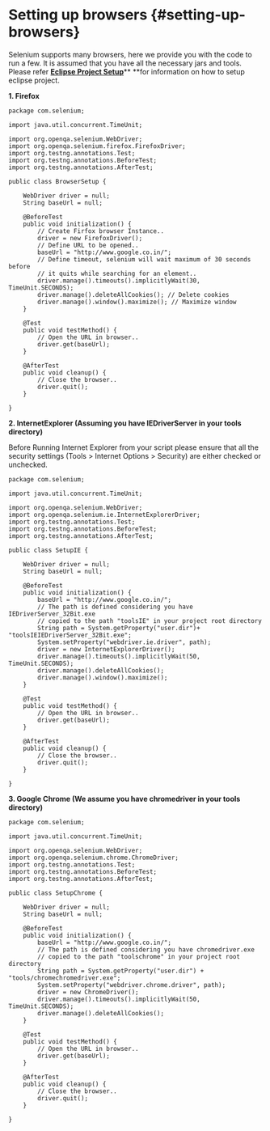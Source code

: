 # Setting up browsers {#setting-up-browsers}

Selenium supports many browsers, here we provide you with the code to run a few. It is assumed that you have all the necessary jars and tools. Please refer [**Eclipse Project Setup**](https://nsaikiran.gitbooks.io/seleniumautomation/content/1.4-eclipse-project-setup.html)** **for information on how to setup eclipse project.

**1. Firefox**

```
package com.selenium;

import java.util.concurrent.TimeUnit;

import org.openqa.selenium.WebDriver;
import org.openqa.selenium.firefox.FirefoxDriver;
import org.testng.annotations.Test;
import org.testng.annotations.BeforeTest;
import org.testng.annotations.AfterTest;

public class BrowserSetup {

    WebDriver driver = null;
    String baseUrl = null;

    @BeforeTest
    public void initialization() {
        // Create Firfox browser Instance..
        driver = new FirefoxDriver();
        // Define URL to be opened..
        baseUrl = "http://www.google.co.in/";
        // Define timeout, selenium will wait maximum of 30 seconds before
        // it quits while searching for an element..
        driver.manage().timeouts().implicitlyWait(30, TimeUnit.SECONDS);
        driver.manage().deleteAllCookies(); // Delete cookies
        driver.manage().window().maximize(); // Maximize window
    }

    @Test
    public void testMethod() {
        // Open the URL in browser..
        driver.get(baseUrl);
    }

    @AfterTest
    public void cleanup() {
        // Close the browser..
        driver.quit();
    }

}
```

**2. InternetExplorer \(Assuming you have IEDriverServer in your tools directory\)**

Before Running Internet Explorer from your script please ensure that all the security settings \(Tools &gt; Internet Options &gt; Security\) are either checked or unchecked.

```
package com.selenium;

import java.util.concurrent.TimeUnit;

import org.openqa.selenium.WebDriver;
import org.openqa.selenium.ie.InternetExplorerDriver;
import org.testng.annotations.Test;
import org.testng.annotations.BeforeTest;
import org.testng.annotations.AfterTest;

public class SetupIE {

    WebDriver driver = null;
    String baseUrl = null;

    @BeforeTest
    public void initialization() {
        baseUrl = "http://www.google.co.in/";
        // The path is defined considering you have IEDriverServer_32Bit.exe
        // copied to the path "toolsIE" in your project root directory
        String path = System.getProperty("user.dir")+ "toolsIEIEDriverServer_32Bit.exe";
        System.setProperty("webdriver.ie.driver", path);
        driver = new InternetExplorerDriver();
        driver.manage().timeouts().implicitlyWait(50, TimeUnit.SECONDS);
        driver.manage().deleteAllCookies();
        driver.manage().window().maximize();
    }

    @Test
    public void testMethod() {
        // Open the URL in browser..
        driver.get(baseUrl);
    }

    @AfterTest
    public void cleanup() {
        // Close the browser..
        driver.quit();
    }

}
```

**3. Google Chrome \(We assume you have chromedriver in your tools directory\)**

```
package com.selenium;

import java.util.concurrent.TimeUnit;

import org.openqa.selenium.WebDriver;
import org.openqa.selenium.chrome.ChromeDriver;
import org.testng.annotations.Test;
import org.testng.annotations.BeforeTest;
import org.testng.annotations.AfterTest;

public class SetupChrome {

    WebDriver driver = null;
    String baseUrl = null;

    @BeforeTest
    public void initialization() {
        baseUrl = "http://www.google.co.in/";
        // The path is defined considering you have chromedriver.exe
        // copied to the path "toolschrome" in your project root directory
        String path = System.getProperty("user.dir") + "tools/chromechromedriver.exe";
        System.setProperty("webdriver.chrome.driver", path);
        driver = new ChromeDriver();
        driver.manage().timeouts().implicitlyWait(50, TimeUnit.SECONDS);
        driver.manage().deleteAllCookies();
    }

    @Test
    public void testMethod() {
        // Open the URL in browser..
        driver.get(baseUrl);
    }

    @AfterTest
    public void cleanup() {
        // Close the browser..
        driver.quit();
    }

}
```



